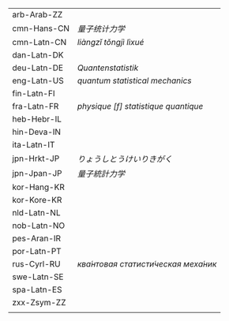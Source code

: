 | | |
|-|-|
| arb-Arab-ZZ |  |
| cmn-Hans-CN | _量子统计力学_ |
| cmn-Latn-CN | _liàngzǐ tǒngjì lìxué_ |
| dan-Latn-DK |  |
| deu-Latn-DE | _Quantenstatistik_ |
| eng-Latn-US | _quantum statistical mechanics_ |
| fin-Latn-FI |  |
| fra-Latn-FR | _physique [f] statistique quantique_ |
| heb-Hebr-IL |  |
| hin-Deva-IN |  |
| ita-Latn-IT |  |
| jpn-Hrkt-JP | _りょうしとうけいりきがく_ |
| jpn-Jpan-JP | _量子統計力学_ |
| kor-Hang-KR |  |
| kor-Kore-KR |  |
| nld-Latn-NL |  |
| nob-Latn-NO |  |
| pes-Aran-IR |  |
| por-Latn-PT |  |
| rus-Cyrl-RU | _ква́нтовая статисти́ческая меха́ник_ |
| swe-Latn-SE |  |
| spa-Latn-ES |  |
| zxx-Zsym-ZZ |  |
|  |  |
